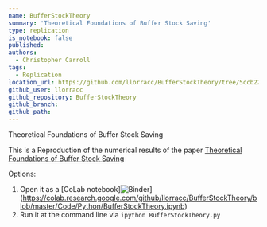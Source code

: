 ```yaml
---
name: BufferStockTheory
summary: 'Theoretical Foundations of Buffer Stock Saving'
type: replication
is_notebook: false
published:
authors:
  - Christopher Carroll
tags:
  - Replication
location_url: https://github.com/llorracc/BufferStockTheory/tree/5ccb22b72cb9fd46245b8954459ce5f44ab3c7ea
github_user: llorracc
github_repository: BufferStockTheory
github_branch:
github_path:
---
```


Theoretical Foundations of Buffer Stock Saving

This is a Reproduction of the numerical results
of the paper [Theoretical Foundations of Buffer Stock Saving](http://econ.jhu.edu/people/ccarroll/papers/BufferStockTheory/)

Options:

1. Open it as a [CoLab notebook]![Binder](https://mybinder.org/badge_logo.svg)](https://colab.research.google.com/github/llorracc/BufferStockTheory/blob/master/Code/Python/BufferStockTheory.ipynb)
1. Run it at the command line via
   `ipython BufferStockTheory.py`
